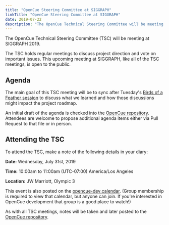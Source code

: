 ```yaml
---
title: "OpenCue Steering Committee at SIGGRAPH"
linkTitle: "OpenCue Steering Committee at SIGGRAPH"
date: 2019-07-22
description: "The OpenCue Technical Steering Committee will be meeting at SIGGRAPH 2019"
---
```


The OpenCue Technical Steering Committee (TSC) will be meeting at SIGGRAPH 2019.

The TSC holds regular meetings to discuss project direction and vote on important issues.
This upcoming meeting at SIGGRAPH, like all of the TSC meetings, is open to the public.

## Agenda

The main goal of this TSC meeting will be to sync after Tuesday's
[Birds of a Feather session](/blog/2019/07/08/opencue-roadmap-at-siggraph/) to discuss what
we learned and how those discussions might impact the project roadmap.

An initial draft of the agenda is checked into the
[OpenCue repository](https://github.com/AcademySoftwareFoundation/OpenCue/blob/master/tsc/meetings/2019-07-31.md).
Attendees are welcome to propose additional agenda items either via Pull Request to that
file or in person.

## Attending the TSC

To attend the TSC, make a note of the following details in your diary:

**Date:** Wednesday, July 31st, 2019

**Time:** 10:00am to 11:00am (UTC-07:00) America/Los Angeles

**Location:** JW Marriott, Olympic 3

This event is also posted on the
[opencue-dev calendar](https://lists.aswf.io/g/opencue-dev/viewevent?eventid=494955&calstart=2019-07-31).
(Group membership is required to view that calendar, but anyone can join. If you're interested
in OpenCue development that group is a good place to watch!)

As with all TSC meetings, notes will be taken and later posted to the
[OpenCue repository](https://github.com/AcademySoftwareFoundation/OpenCue/tree/master/tsc/meetings).
